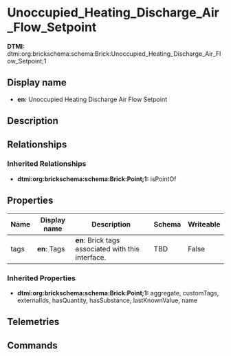 # Unoccupied_Heating_Discharge_Air_Flow_Setpoint
**DTMI:** dtmi:org:brickschema:schema:Brick:Unoccupied_Heating_Discharge_Air_Flow_Setpoint;1
## Display name
- **en:** Unoccupied Heating Discharge Air Flow Setpoint
## Description
## Relationships
### Inherited Relationships
* **dtmi:org:brickschema:schema:Brick:Point;1:** isPointOf
## Properties
|Name|Display name|Description|Schema|Writeable|
|-|-|-|-|-|
|tags|**en**: Tags|**en**: Brick tags associated with this interface.|TBD|False
### Inherited Properties
* **dtmi:org:brickschema:schema:Brick:Point;1:** aggregate, customTags, externalIds, hasQuantity, hasSubstance, lastKnownValue, name
## Telemetries
## Commands
